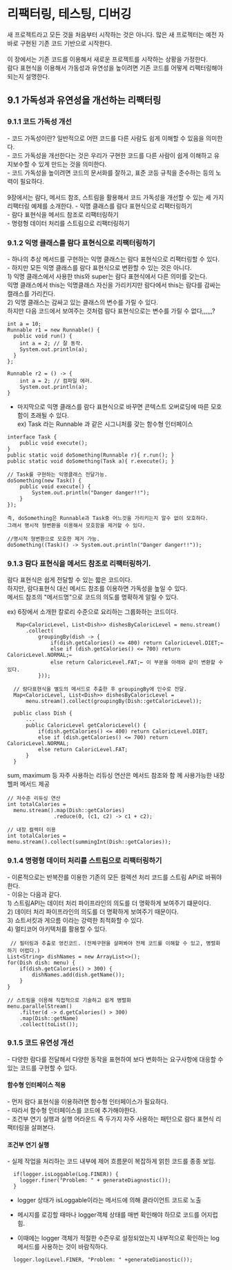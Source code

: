 <h1> 리팩터링, 테스팅, 디버깅</h1>
  
  새 프로젝트라고 모든 것을 처음부터 시작하는 것은 아니다.
  많은 새 프로젝터는 예전 자바로 구현된 기존 코드 기반으로 시작한다.<br/>
  <br/>
  이 장에서는 기존 코드를 이용해서 새로운 프로젝트를 시작하는 상황을 가정한다.<br/>
  람다 표현식을 이용해서 가동성과 유연성을 높이려면 기존 코드를 어떻게 리팩터링해야되는지 설명한다.<br/>
  
  <h2> 9.1 가독성과 유연성을 개선하는 리팩터링</h2>
   <h3> 9.1.1 코드 가독성 개선</h3>
   - 코드 가독성이란? 일반적으로 어떤 코드를 다른 사람도 쉽게 이해할 수 있음을 의미한다.<br/>
   - 코드 가독성을 개선한다는 것은 우리가 구현한 코드를 다른 사람이 쉽게 이해하고 유지보수할 수 있게 만드는 것을 의미한다.<br/>
   - 코드 가독성을 높이려면 코드의 문서화를 잘하고, 표준 코등 규칙을 준수하는 등의 노력이 필요하다.<br/>
   
   <br/>
   9장에서는 람다, 메서드 참조, 스트림을 활용해서 코드 가독성을 개선할 수 있는 세 가지 리팩터링 예제를 소개한다.
   - 익명 클래스를 람다 표현식으로 리팩터링하기<br/>
   - 람다 표현식을 메서드 참조로 리팩터링하기<br/>
   - 명령형 데이터 처리를 스트림으로 리팩터링하기<br/>
  
  <h3> 9.1.2 익명 클래스를 람다 표현식으로 리팩터링하기</h3>
   - 하나의 추상 메서드를 구현하는 익명 클래스는 람다 표현식으로 리팩터링할 수 있다.<br/>
   - 하지만 모든 익명 클래스를 람다 표현식으로 변환할 수 있는 것은 아니다.<br/>
     1) 익명 클래스에서 사용한 this와 super는 람다 표현식에서 다른 의미를 갖는다.<br/>
        익명 클래스에서 this는 익명클래스 자신을 가리키지만 람다에서 this는 람다를 감싸는 캘래스를 가리킨다.<br/>
     2) 익명 클래스는 감싸고 있는 클래스의 변수를 가릴 수 있다.<br/>
        하지만 다음 코드에서 보여주는 것처럼 람다 표현식으로는 변수를 가릴 수 없다,,,,,,?<br/>
  
  ```
  int a = 10;
  Runnable r1 = new Runnable() {
    public void run() {
      int a = 2; // 잘 동작.
      System.out.println(a);
    }
  };

  Runnable r2 = () -> {
      int a = 2; // 컴파일 에러.
      System.out.println(a);
  }
  
  ```
   - 마지막으로 익명 클래스를 람다 표현식으로 바꾸면 콘텍스트 오버로딩에 따른 모호함이 초래될 수 있다.<br/>
   ex) Task 라는 Runnable 과 같은 시그니처를 갖는 함수형 인터페이스
    
    interface Task {
        public void execute();
    }
    public static void doSomething(Runnable r){ r.run(); }
    public static void doSomething(Task a){ r.execute(); }

    // Task를 구현하는 익명클래스 전달가능.
    doSomething(new Task() {
        public void execute() {
            System.out.println("Danger danger!!");
        }
    });
    
    즉, doSomething은 Runnable과 Task중 어느것을 가리키는지 알수 없이 모호하다.
    그래서 명시적 형변환을 이용해서 모호함을 제거할 수 있다.
    
    //명시적 형변환으로 모호한 제거 가능.
    doSomething((Task)() -> System.out.println("Danger danger!!"));

  <h3> 9.1.3 람다 표현식을 메서드 참조로 리팩터링하기. </h3>
  람다 표현식은 쉽게 전달할 수 있는 짧은 코드이다.<br/>
  하지만, 람다표현식 대신 메서드 참조를 이용하면 가독성을 높일 수 있다.<br/>
  메서드 참조의 "메서드명"으로 코드의 의도를 명확하게 알릴 수 있다.<br/>
  
  ex) 6장에서 소개한 칼로리 수준으로 요리하는 그룹화하는 코드이다.
  ```
     Map<CaloricLevel, List<Dish>> dishesByCaloricLevel = menu.stream()
        .collect(
            groupingBy(dish -> {
                if(dish.getCalories() <= 400) return CaloricLevel.DIET;←
                else if (dish.getCalories() <= 700) return CaloricLevel.NORMAL;←
                else return CaloricLevel.FAT;← 이 부분을 아래와 같이 변환할 수 있다.
            }));
            
    // 람다표현식을 별도의 메서드로 추출한 후 groupingBy에 인수로 전달.
    Map<CaloricLevel, List<Dish>> dishesByCaloricLevel = 
        menu.stream().collect(groupingBy(Dish::getCaloricLevel));

    public class Dish {
        ...
        public CaloricLevel getCaloricLevel() {
            if(dish.getCalories() <= 400) return CaloricLevel.DIET;
            else if (dish.getCalories() <= 700) return CaloricLevel.NORMAL;
            else return CaloricLevel.FAT;
        }
    }
 ```
 
  sum, maximum 등 자주 사용하는 리듀싱 연산은 메서드 참조와 함 께 사용가능한 내장 헬퍼 메서드 제공
  
  ```
// 저수준 리듀싱 연산
int totalCalories = 
    menu.stream().map(Dish::getCalories)
                 .reduce(0, (c1, c2) -> c1 + c2);

// 내장 컬렉터 이용
int totalCalories = menu.stream().collect(summingInt(Dish::getCalories));
  ```
 <h3> 9.1.4 명령형 데이터 처리를 스트림으로 리팩터링하기</h3>
 - 이론적으로는 반복잔를 이용한 기존의 모든 컬렉션 처리 코드를 스트림 API로 바꿔야한다.<BR/>
 - 이유는 다음과 같다.<BR/>
    1) 스트림API는 데이터 처리 파이프라인의 의도를 더 명확하게 보여주기 떄문이다.<BR/>
    2) 데이터 처리 파이프라인의 의도를 더 명확하게 보여주기 때문이다.<BR/>
    3) 쇼트서킷과 게으름 이라는 강력한 최적화할 수 있다.<BR/>
    4) 멀티코어 아키텍처를 활용할 수 있다.<BR/>
 
``` 
 // 필터링과 추출로 엉킨코드. (전체구현을 살펴봐야 전체 코드를 이해할 수 있고, 병렬화하기 어렵다.)
List<String> dishNames = new ArrayList<>();
for(Dish dish: menu) {
    if(dish.getCalories() > 300) {
        dishNames.add(dish.getName());
    }
}

// 스트림을 이용해 직접적으로 기술하고 쉽게 병렬화
menu.parallelStream()
    .filter(d -> d.getCalories() > 300)
    .map(Dish::getName)
    .collect(toList());
 ``` 
 <h3> 9.1.5 코드 유연성 개선</h3>
 - 다양한 람다를 전달해서 다양한 동작을 표현하여 보다 변화하는 요구사항에 대응할 수 있는 코드를 구현할 수 있다.

 <h4>함수형 인터페이스 적용</h4>
 - 먼저 람다 표현식을 이용하려면 함수형 인터페이스가 필요하다.<br/>
 - 따라서 함수형 인터페이스를 코드에 추가해야한다.<br/>
 - 조건부 연기 실행과 실행 어라운드 즉 두가지 자주 사용하는 패턴으로 람다 표현식 리팩터링을 살펴본다.<br/>
 
 <h4>조건부 연기 실행</h4>
 - 실제 작업을 처리하는 코드 내부에 제어 흐름문이 복잡하게 얽힌 코드를 종종 보임.
 
```
  if(logger.isLoggable(Log.FINER)) {
    logger.finer("Problem: " + generateDiagnostic());
  }
```
  - logger 상태가 isLoggable이라는 메서드에 의해 클라이언트 코드로 노출<br/>
  - 메시지를 로깅할 때마나 logger객체 상태를 매번 확인해야 하므로 코드를 어지럽힘.<br/>

  - 이때에는 logger 객체가 적절한 수즌우로 설정되었는지 내부적으로 확인하는 log메서드를 사용하는 것이 바람직하다.
```
  logger.log(Level.FINER, "Problem: " +generateDianostic());
```
